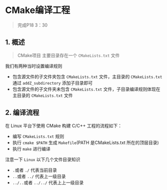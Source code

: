 # CMake编译工程

> 完成P18 3：30

## 1. 概述

> CMake项目 主要目录存在一个 `CMakeLists.txt` 文件

我们有两种当时设置编译规则

- 包含源文件的子文件夹包含 `CMakeLists.txt` 文件，主目录的 `CMakeLists.txt` 通过 `addZ_subdirectory` 添加子目录即可
- 包含源文件的子文件夹未包含 `CMakeLists.txt` 文件，子目录编译规则体现在主目录的 `CMakeLists.txt` 文件

## 2. 编译流程

在 Linux 平台下使用 CMake 构建 C/C++ 工程的流程如下：

- 编写 `CMakeLists.txt` 规则
- 执行 `cmake $PATH` 生成 `Makefile`(PATH 是CMakeLists.txt 所在的顶层目录)
- 执行 `make` 进行编译

注意一下 `Linux` 以下几个文件目录知识

- `.`或者 `./` 代表当前目录
- `..`或者 `../` 代表上一级目录
- `../..`或者 `../../` 代表上上一级目录
